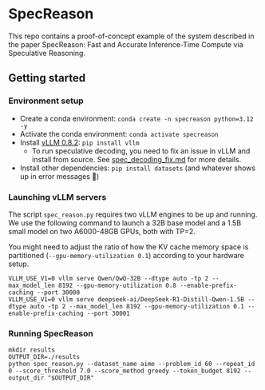 # SpecReason

This repo contains a proof-of-concept example of the system described in the paper SpecReason: Fast and Accurate Inference-Time Compute via Speculative Reasoning.


## Getting started

### Environment setup

- Create a conda environment: `conda create -n specreason python=3.12 -y`
- Activate the conda environment: `conda activate specreason`
- Install [vLLM 0.8.2](https://docs.vllm.ai/en/v0.8.2/getting_started/installation/gpu.html): `pip install vllm`
    - To run speculative decoding, you need to fix an issue in vLLM and install from source. See [spec_decoding_fix.md](spec_decoding_fix.md) for more details.
- Install other dependencies: `pip install datasets` (and whatever shows up in error messages 🙂)

### Launching vLLM servers

The script `spec_reason.py` requires two vLLM engines to be up and running. We use the following command to launch a 32B base model and a 1.5B small model on two A6000-48GB GPUs, both with TP=2.

You might need to adjust the ratio of how the KV cache memory space is partitioned (`--gpu-memory-utilization 0.1`) according to your hardware setup.

```shell
VLLM_USE_V1=0 vllm serve Qwen/QwQ-32B --dtype auto -tp 2 --max_model_len 8192 --gpu-memory-utilization 0.8 --enable-prefix-caching --port 30000
VLLM_USE_V1=0 vllm serve deepseek-ai/DeepSeek-R1-Distill-Qwen-1.5B --dtype auto -tp 2 --max_model_len 8192 --gpu-memory-utilization 0.1 --enable-prefix-caching --port 30001
```

### Running SpecReason

```
mkdir results
OUTPUT_DIR=./results
python spec_reason.py --dataset_name aime --problem_id 60 --repeat_id 0 --score_threshold 7.0 --score_method greedy --token_budget 8192 --output_dir "$OUTPUT_DIR"
```

